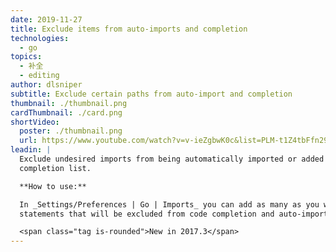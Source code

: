 ```yaml
---
date: 2019-11-27
title: Exclude items from auto-imports and completion
technologies:
  - go
topics:
  - 补全
  - editing
author: dlsniper
subtitle: Exclude certain paths from auto-import and completion
thumbnail: ./thumbnail.png
cardThumbnail: ./card.png
shortVideo:
  poster: ./thumbnail.png
  url: https://www.youtube.com/watch?v=v-ieZgbwK0c&list=PLM-t1Z4tbFfn291KlSOQE_ulCAyzXO3uA
leadin: |
  Exclude undesired imports from being automatically imported or added to
  completion list.

  **How to use:**

  In _Settings/Preferences | Go | Imports_ you can add as many as you want import
  statements that will be excluded from code completion and auto-import.

  <span class="tag is-rounded">New in 2017.3</span>
---
```


